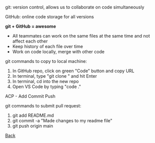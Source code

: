 git: version control, allows us to collaborate on code simultaneously

GitHub: online code storage for all versions

**git + GitHub = awesome**
- All teammates can work on the same files at the same time and not affect each other
- Keep history of each file over time
- Work on code locally, merge with other code

git commands to copy to local machine:
1. In GitHub repo, click on green "Code" button and copy URL
2. In terminal, type "git clone <url>" and hit Enter
3. In terminal, cd into the new repo
4. Open VS Code by typing "code ."
  
ACP - Add Commit Push
  
git commands to submit pull request:  
1. git add README.md
2. git commit -a "Made changes to my readme file"
3. git push origin main

[Back](README.md)
